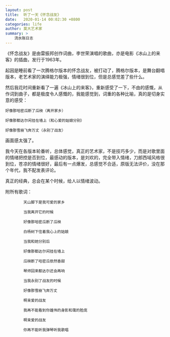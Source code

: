 ```yaml
---
layout: post
title:  听了一天《怀念战友》
date:   2020-01-14 00:02:30 +0800
categories: life 
author: 莫大艺术家
summary: >
    流水账日志
---
```



《怀念战友》是由雷振邦创作词曲，李世荣演唱的歌曲，亦是电影《冰山上的来客》的插曲，发行于1963年。





起因是睡前看了一次腾格尔版本的怀念战友，被打动了，腾格尔版本，是舞台翻唱版本，老艺术家的演绎能力极强，情绪很到位，但是总感觉差了些什么。



然后我花时间重新看了一遍《冰山上的来客》，重新感受了一下，不由的感慨，从作词到曲子，都是极度令人感慨的，我能感觉到，词重的各种比喻，真的是切身实意的感受：

    

    好像那哈密瓜断了瓜秧（离开家乡）

    好像那都达尔闲挂在墙上（和心爱的姑娘分别）

    好像那雪崩飞奔万丈（永别了战友）



画面感太强了。



我今天在各版本轮番听，总体感觉，真正的艺术家，不是技巧多少，而是对歌里面的情绪把控是否到位，最感动的版本，是刘欢的，完全带入情绪，刀郎西域风格很到位，苍凉的情绪很好，最后有一点爆发，总感觉不合适，原版无法评价，没在那个年代，我不配发表评论。



真正的经典，总会在某个时候，给人以情绪波动。





附所有歌词：

    

            天山脚下是我可爱的家乡

            当我离开它的时候

            好像那哈密瓜断了瓜秧

            白杨树下住着我心上的姑娘

            当我和她分别后

            好像那都达尔闲挂在墙上

            瓜秧断了哈密瓜依然香甜

            琴师回来都达尔还会再响

            当我永别了战友的时候

            好像那雪崩飞奔万丈

            啊亲爱的战友

            我再不能看到你雄伟的身影和蔼的脸庞

            啊亲爱的战友

            你再不能听我弹琴听我歌唱 


